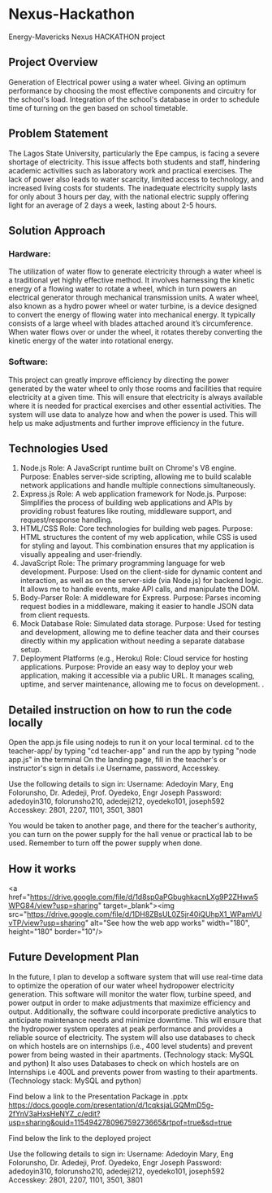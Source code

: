 # Nexus-Hackathon
Energy-Mavericks Nexus HACKATHON project

## Project Overview
Generation of Electrical power using a water wheel. Giving an optimum performance by choosing the most effective components and circuitry for the school's load. Integration of the school's database in order to schedule time of turning on the gen based on school timetable.

## Problem Statement
The Lagos State University, particularly the Epe campus, is facing a severe shortage of electricity. This issue affects both students and staff, hindering academic activities such as laboratory work and practical exercises. The lack of power also leads to water scarcity, limited access to technology, and increased living costs for students. The inadequate electricity supply lasts for only about 3 hours per day, with the national electric supply offering light for an average of 2 days a week, lasting about 2-5 hours.

## Solution Approach
### Hardware:
The utilization of water flow to generate electricity through a water wheel is a traditional yet highly effective method. It involves harnessing the kinetic energy of a flowing water to rotate a wheel, which in turn powers an electrical generator through mechanical transmission units.
A water wheel, also known as a hydro power wheel or water turbine, is a device designed to convert the energy of flowing water into mechanical energy. It typically consists of a large wheel with blades attached around it’s circumference. When water flows over or under the wheel, it rotates thereby converting the kinetic energy of the water into rotational energy.
### Software:
This project can greatly improve efficiency by directing the power generated by the water wheel to only those rooms and facilities that require electricity at a given time. This will ensure that electricity is always available where it is needed for practical exercises and other essential activities. The system will use data to analyze how and when the power is used. This will help us make adjustments and further improve efficiency in the future.



## Technologies Used 
1. Node.js
Role: A JavaScript runtime built on Chrome's V8 engine.
Purpose: Enables server-side scripting, allowing me to build scalable network applications and handle multiple connections simultaneously.
2. Express.js
Role: A web application framework for Node.js.
Purpose: Simplifies the process of building web applications and APIs by providing robust features like routing, middleware support, and request/response handling.
3. HTML/CSS
Role: Core technologies for building web pages.
Purpose: HTML structures the content of my web application, while CSS is used for styling and layout. This combination ensures that my application is visually appealing and user-friendly.
4. JavaScript
Role: The primary programming language for web development.
Purpose: Used on the client-side for dynamic content and interaction, as well as on the server-side (via Node.js) for backend logic. It allows me to handle events, make API calls, and manipulate the DOM.
5. Body-Parser
Role: A middleware for Express.
Purpose: Parses incoming request bodies in a middleware, making it easier to handle JSON data from client requests.
6. Mock Database
Role: Simulated data storage.
Purpose: Used for testing and development, allowing me to define teacher data and their courses directly within my application without needing a separate database setup.
7. Deployment Platforms (e.g., Heroku)
Role: Cloud service for hosting applications.
Purpose: Provide an easy way to deploy your web application, making it accessible via a public URL. It manages scaling, uptime, and server maintenance, allowing me to focus on development.
.

## Detailed instruction on how to run the code locally
Open the app.js file using nodejs to run it on your local terminal.
cd to the teacher-app/ by typing "cd teacher-app" and run the app by typing "node app.js" in the terminal
On the landing page, fill in the teacher's or instructor's sign in details i.e Username, password, Accesskey.

Use the following details to sign in:
Username: Adedoyin Mary, Eng Folorunsho, Dr. Adedeji, Prof. Oyedeko, Engr Joseph
Password: adedoyin310, folorunsho210, adedeji212, oyedeko101, joseph592
Accesskey: 2801, 2207, 1101, 3501, 3801

You would be taken to another page, and there for the teacher's authority, you can turn on the power supply for the hall venue or practical lab to be used.
Remember to turn off the power supply when done.

## How it works
<a href="https://drive.google.com/file/d/1d8sp0aPGbughkacnLXg9P2ZHww5WPG84/view?usp=sharing" target=_blank"><img src="https://drive.google.com/file/d/1DH8ZBsUL0Z5jr40iQUhpX1_WPamVUvTP/view?usp=sharing" alt="See how the web app works" width="180", height="180" border="10"/></a>

## Future Development Plan
In the future, I plan to develop a software system that will use real-time data to optimize the operation of our water wheel hydropower electricity generation. This software will monitor the water flow, turbine speed, and power output in order to make adjustments that maximize efficiency and output. 
Additionally, the software could incorporate predictive analytics to anticipate maintenance needs and minimize downtime. This will ensure that the hydropower system operates at peak performance and provides a reliable source of electricity. 
The system will also use databases to check on which hostels are on internships (i.e., 400 level students) and prevent power from being wasted in their apartments. (Technology stack: MySQL and python)
It also uses Databases to check on which hostels are on Internships i.e 400L and prevents power from wasting to their apartments. (Technology stack: MySQL and python)

Find below a link to the Presentation Package in .pptx
https://docs.google.com/presentation/d/1cqksjaLGQMmD5g-2fYnV3aHxsHeNYZ_c/edit?usp=sharing&ouid=115494278096759273665&rtpof=true&sd=true

Find below the link to the deployed project

Use the following details to sign in:
Username: Adedoyin Mary, Eng Folorunsho, Dr. Adedeji, Prof. Oyedeko, Engr Joseph
Password: adedoyin310, folorunsho210, adedeji212, oyedeko101, joseph592
Accesskey: 2801, 2207, 1101, 3501, 3801


